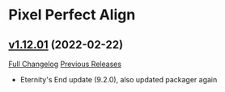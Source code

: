 # Pixel Perfect Align

## [v1.12.01](https://github.com/mooreatv/PixelPerfectAlign/tree/v1.12.01) (2022-02-22)
[Full Changelog](https://github.com/mooreatv/PixelPerfectAlign/compare/v1.12.00...v1.12.01) [Previous Releases](https://github.com/mooreatv/PixelPerfectAlign/releases)

- Eternity's End update (9.2.0), also updated packager again  
